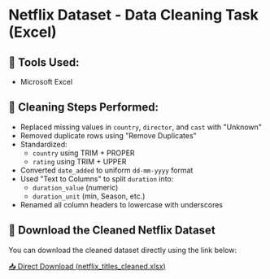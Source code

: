 # Netflix Dataset - Data Cleaning Task (Excel)

## 🔧 Tools Used:
- Microsoft Excel

## 🧹 Cleaning Steps Performed:
- Replaced missing values in `country`, `director`, and `cast` with "Unknown"
- Removed duplicate rows using "Remove Duplicates"
- Standardized:
  - `country` using TRIM + PROPER
  - `rating` using TRIM + UPPER
- Converted `date_added` to uniform `dd-mm-yyyy` format
- Used "Text to Columns" to split `duration` into:
  - `duration_value` (numeric)
  - `duration_unit` (min, Season, etc.)
- Renamed all column headers to lowercase with underscores


## 📄 Download the Cleaned Netflix Dataset


You can download the cleaned dataset directly using the link below:

[📥 Direct Download (netflix_titles_cleaned.xlsx)](https://github.com/bindurag1807/netflix-data-cleaning-task/raw/main/netflix_titles_cleaned.xlsx)



